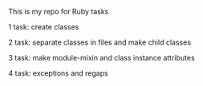 This is my repo for Ruby tasks

1 task: create classes

2 task: separate classes in files and make child classes

3 task: make module-mixin and class instance attributes

4 task: exceptions and regaps